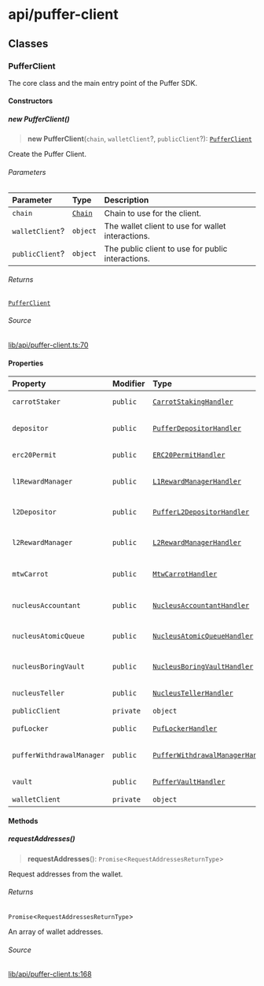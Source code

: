 # api/puffer-client

## Classes

### PufferClient

The core class and the main entry point of the Puffer SDK.

#### Constructors

##### new PufferClient()

> **new PufferClient**(`chain`, `walletClient`?, `publicClient`?): [`PufferClient`](puffer-client.md#pufferclient)

Create the Puffer Client.

###### Parameters

| Parameter | Type | Description |
| :------ | :------ | :------ |
| `chain` | [`Chain`](../chains/constants.md#chain) | Chain to use for the client. |
| `walletClient`? | `object` | The wallet client to use for wallet interactions. |
| `publicClient`? | `object` | The public client to use for public interactions. |

###### Returns

[`PufferClient`](puffer-client.md#pufferclient)

###### Source

[lib/api/puffer-client.ts:70](https://github.com/PufferFinance/puffer-sdk/blob/dc653e89bcbd5b8c4160e76d8ee5de75163f3beb/lib/api/puffer-client.ts#L70)

#### Properties

| Property | Modifier | Type | Description |
| :------ | :------ | :------ | :------ |
| `carrotStaker` | `public` | [`CarrotStakingHandler`](../contracts/handlers/carrot-staking-handler.md#carrotstakinghandler) | Handler for the `CarrotStaker` contract. |
| `depositor` | `public` | [`PufferDepositorHandler`](../contracts/handlers/puffer-depositor-handler.md#pufferdepositorhandler) | Handler for the `PufferDepositor` contract. |
| `erc20Permit` | `public` | [`ERC20PermitHandler`](../contracts/handlers/erc20-permit-handler.md#erc20permithandler) | Handler for the `ERC20Permit` contract. |
| `l1RewardManager` | `public` | [`L1RewardManagerHandler`](../contracts/handlers/l1-reward-manager-handler.md#l1rewardmanagerhandler) | Handler for the `L1RewardManager` contract. |
| `l2Depositor` | `public` | [`PufferL2DepositorHandler`](../contracts/handlers/puffer-l2-depositor-handler.md#pufferl2depositorhandler) | Handler for the `PufferL2Depositor` contract. |
| `l2RewardManager` | `public` | [`L2RewardManagerHandler`](../contracts/handlers/l2-reward-manager-handler.md#l2rewardmanagerhandler) | Handler for the `L2RewardManager` contract. |
| `mtwCarrot` | `public` | [`MtwCarrotHandler`](../contracts/handlers/mtw-carrot-handler.md#mtwcarrothandler) | Handler for the `mtwCARROT` (Merkl Token Wrapper) contract. |
| `nucleusAccountant` | `public` | [`NucleusAccountantHandler`](../contracts/handlers/nucleus-accountant-handler.md#nucleusaccountanthandler) | Handler for the `NucleusAccountant` contract. |
| `nucleusAtomicQueue` | `public` | [`NucleusAtomicQueueHandler`](../contracts/handlers/nucleus-atomic-queue-handler.md#nucleusatomicqueuehandler) | Handler for the `NucleusAtomicQueue` contract. |
| `nucleusBoringVault` | `public` | [`NucleusBoringVaultHandler`](../contracts/handlers/nucleus-boring-vault-handler.md#nucleusboringvaulthandler) | Handler for the `NucleusBoringVault` contract. |
| `nucleusTeller` | `public` | [`NucleusTellerHandler`](../contracts/handlers/nucleus-teller-handler.md#nucleustellerhandler) | Handler for the `NucleusTeller` contract. |
| `publicClient` | `private` | `object` | - |
| `pufLocker` | `public` | [`PufLockerHandler`](../contracts/handlers/puf-locker-handler.md#puflockerhandler) | Handler for the `PufLocker` contract. |
| `pufferWithdrawalManager` | `public` | [`PufferWithdrawalManagerHandler`](../contracts/handlers/puffer-withdrawal-manager-handler.md#pufferwithdrawalmanagerhandler) | Handler for the `PufferWithdrawalManager` contract. |
| `vault` | `public` | [`PufferVaultHandler`](../contracts/handlers/puffer-vault-handler.md#puffervaulthandler) | Handler for the `PufferVaultV2` contract. |
| `walletClient` | `private` | `object` | - |

#### Methods

##### requestAddresses()

> **requestAddresses**(): `Promise`\<`RequestAddressesReturnType`\>

Request addresses from the wallet.

###### Returns

`Promise`\<`RequestAddressesReturnType`\>

An array of wallet addresses.

###### Source

[lib/api/puffer-client.ts:168](https://github.com/PufferFinance/puffer-sdk/blob/dc653e89bcbd5b8c4160e76d8ee5de75163f3beb/lib/api/puffer-client.ts#L168)
